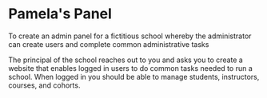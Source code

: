  <h1>Pamela's Panel</h1>
 
 To create an admin panel for a fictitious school whereby the administrator can create users and complete common administrative tasks
 
 The principal of the school reaches out to you and asks you to create a website that enables logged in users to do common tasks needed to run a school. When logged in you should be able to manage students, instructors, courses, and cohorts.
